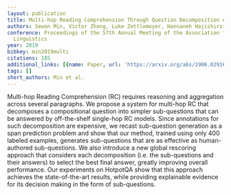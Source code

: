 ```yaml
---
layout: publication
title: Multi-hop Reading Comprehension Through Question Decomposition And Rescoring
authors: Sewon Min, Victor Zhong, Luke Zettlemoyer, Hannaneh Hajishirzi
conference: Proceedings of the 57th Annual Meeting of the Association for Computational
  Linguistics
year: 2019
bibkey: min2019multi
citations: 185
additional_links: [{name: Paper, url: 'https://arxiv.org/abs/1906.02916'}]
tags: []
short_authors: Min et al.
---
```

Multi-hop Reading Comprehension (RC) requires reasoning and aggregation
across several paragraphs. We propose a system for multi-hop RC that decomposes
a compositional question into simpler sub-questions that can be answered by
off-the-shelf single-hop RC models. Since annotations for such decomposition
are expensive, we recast sub-question generation as a span prediction problem
and show that our method, trained using only 400 labeled examples, generates
sub-questions that are as effective as human-authored sub-questions. We also
introduce a new global rescoring approach that considers each decomposition
(i.e. the sub-questions and their answers) to select the best final answer,
greatly improving overall performance. Our experiments on HotpotQA show that
this approach achieves the state-of-the-art results, while providing
explainable evidence for its decision making in the form of sub-questions.